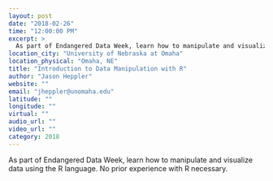 ```yaml
---
layout: post
date: "2018-02-26"
time: "12:00:00 PM"
excerpt: >
  As part of Endangered Data Week, learn how to manipulate and visualize data using the R language. No prior experience with R necessary...
location_city: "University of Nebraska at Omaha"
location_physical: "Omaha, NE"
title: "Introduction to Data Manipulation with R"
author: "Jason Heppler"
website: ""
email: "jheppler@unomaha.edu"
latitude: ""
longitude: ""
virtual: ""
audio_url: ""
video_url: ""
category: 2018
---
```


As part of Endangered Data Week, learn how to manipulate and visualize data using the R language. No prior experience with R necessary.
